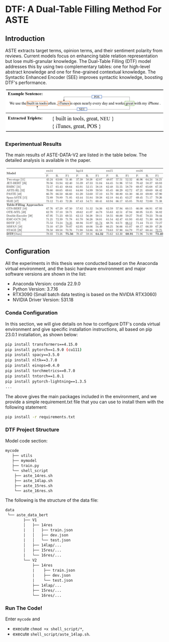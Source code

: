 # DTF: A Dual-Table Filling Method For ASTE

## Introduction
ASTE extracts target terms, opinion terms, and their sentiment polarity from reviews. Current models focus on enhancing table relation representation but lose multi-granular knowledge. The Dual-Table Filling (DTF) model addresses this by using two complementary tables: one for high-level abstract knowledge and one for fine-grained contextual knowledge. The Syntactic Enhanced Encoder (SEE) improves syntactic knowledge, boosting DTF's performance.

![Task Example](src/task.png)


### Experimentual Results

The main results of ASTE-DATA-V2 are listed in the table below. The detailed analysis is available in the paper.

![Main Results](src/results.png)

## Configuration
All the experiments in this thesis were conducted based on the Anaconda virtual environment, and the basic hardware environment and major software versions are shown in the list:
- Anaconda Version: conda 22.9.0
- Python Version: 3.7.16
- RTX3090 (Small batch data testing is based on the NVIDIA RTX3060)
- NVIDIA Driver Version: 531.18

### Conda Configuration
In this section, we will give details on how to configure DTF's conda virtual environment and give specific installation instructions, all based on pip 23.0.1 installation, as shown below:


```sh
pip install transformers==4.15.0
pip install pytorch==1.9.0 (cu111)
pip install spacy==3.5.0
pip install nltk==3.7.0
pip install einops=0.4.0
pip install torchmetrics==0.7.0
pip install tntorch==1.0.1
pip install pytorch-lightning==1.3.5
...
```
The above gives the main packages included in the environment, and we provide a simple requirement.txt file that you can use to install them with the following statement:
```sh
pip install -r requirements.txt
```

### DTF Project Structure
Model code section:
```
mycode
   ├── utils
   ├── mymodel
   ├── train.py
   └── shell_script
    ├── aste_14res.sh
    ├── aste_14lap.sh
    ├── aste_15res.sh
    └── aste_16res.sh
```
The following is the structure of the data file:
```
data
 └── aste_data_bert
        ├── V1
        │   ├── 14res
        |   │   ├── train.json
        |   │   ├── dev.json
        |   │   └── test.json
        │   ├── 14lap/...
        │   ├── 15res/...
        |   └── 16res/...
        └── V2
            ├── 14res
            |    ├── train.json
            |    ├── dev.json
            |    └── test.json
            ├── 14lap/...
            ├── 15res/...
            └── 16res/...
```

### Run The Code!

Enter `mycode` and
- execute `chmod +x shell_script/*`,
- execute `shell_script/aste_14lap.sh`.
